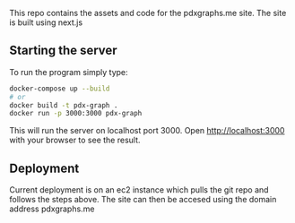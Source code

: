 This repo contains the assets and code for the pdxgraphs.me site. The site is built using next.js

## Starting the server

To run the program simply type:

```bash
docker-compose up --build
# or
docker build -t pdx-graph .
docker run -p 3000:3000 pdx-graph
```

This will run the server on localhost port 3000.
Open [http://localhost:3000](http://localhost:3000) with your browser to see the result.

## Deployment

Current deployment is on an ec2 instance which pulls the git repo and follows the steps above.
The site can then be accesed using the domain address pdxgraphs.me

